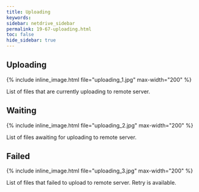 ```yaml
---
title: Uploading
keywords:
sidebar: netdrive_sidebar
permalink: 19-67-uploading.html
toc: false
hide_sidebar: true
---
```


Uploading
------------------


{% include inline_image.html file="uploading_1.jpg" max-width="200" %}


List of files that are currently uploading to remote server.


Waiting
------------------


{% include inline_image.html file="uploading_2.jpg" max-width="200" %}


List of files awaiting for uploading to remote server.


Failed
------------------


{% include inline_image.html file="uploading_3.jpg" max-width="200" %}


List of files that failed to upload to remote server.  Retry is available.
